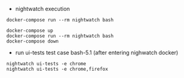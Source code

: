 - nightwatch execution

```
docker-compose run --rm nightwatch bash 
```

```
docker-compose up
docker-compose run --rm nightwatch bash 
docker-compose down
```

- run ui-tests test case bash-5.1 (after entering nighwatch docker)

```
nightwatch ui-tests -e chrome
nightwatch ui-tests -e chrome,firefox
```
